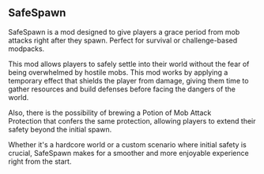 ## SafeSpawn

SafeSpawn is a mod designed to give players a grace period from mob attacks right after they spawn. Perfect for survival or challenge-based modpacks.

This mod allows players to safely settle into their world without the fear of being overwhelmed by hostile mobs. This mod works by applying a temporary effect that shields the player from damage, giving them time to gather resources and build defenses before facing the dangers of the world.

Also, there is the possibility of brewing a Potion of Mob Attack Protection that confers the same protection, allowing players to extend their safety beyond the initial spawn.

Whether it's a hardcore world or a custom scenario where initial safety is crucial, SafeSpawn makes for a smoother and more enjoyable experience right from the start.